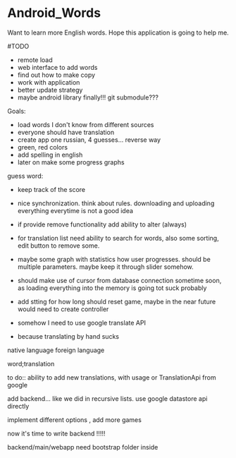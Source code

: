 # Android_Words
Want to learn more English words. Hope this application is going to help me.


#TODO
* remote load 
* web interface to add words
* find out how to make copy
* work with application 
* better update strategy
* maybe android library finally!!! git submodule???


Goals:
* load words I don't know from different sources
* everyone should have translation
* create app one russian, 4 guesses... reverse way
* green, red colors
* add spelling in english
* later on make some progress graphs


guess word:
* keep track of the score
* nice synchronization. think about rules. downloading and uploading everything everytime is not a good idea
* if provide remove functionality add ability to alter (always)
* for translation list need ability to search for words, also some sorting, edit button to remove some.
* maybe some graph with statistics how user progresses. should be multiple parameters. maybe keep it through slider somehow.
* should make use of cursor from database connection sometime soon, as loading everything into the memory is going tot suck probably
* add stting for how long should reset game, maybe in the near future would need to create controller

* somehow I need to use google translate API

* because translating by hand sucks

native language
foreign language


word;translation


to do::
ability to add new translations, with usage or TranslationApi from google

add backend... like we did in recursive lists. use google datastore api directly

implement different options , add more games

now it's time to write backend !!!!!


backend/main/webapp need bootstrap folder inside
